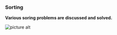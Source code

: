 ### Sorting
**Various soring problems are discussed and solved.**

![picture alt](https://github.com/ami-arkhan/study-materials/blob/master/codes/sorting/all_sorts_compare.gif "Compare All Sorts")
